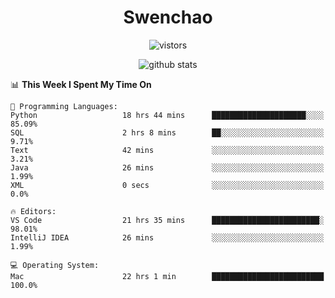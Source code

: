 <h1 align="center">Swenchao</h3>

<p align="center">
  <img src="https://visitor-badge.glitch.me/badge?page_id=Swenchao" alt="vistors" />
</p>

<p align="center">
  <img src="https://github-readme-stats.vercel.app/api?username=Swenchao&count_private=true&show_icons=true&theme=vue-dark&hide_title=true" alt="github stats" />
</p>

<!--START_SECTION:waka-->
📊 **This Week I Spent My Time On** 

```text
💬 Programming Languages: 
Python                   18 hrs 44 mins      █████████████████████░░░░   85.09% 
SQL                      2 hrs 8 mins        ██░░░░░░░░░░░░░░░░░░░░░░░   9.71% 
Text                     42 mins             ░░░░░░░░░░░░░░░░░░░░░░░░░   3.21% 
Java                     26 mins             ░░░░░░░░░░░░░░░░░░░░░░░░░   1.99% 
XML                      0 secs              ░░░░░░░░░░░░░░░░░░░░░░░░░   0.0%

🔥 Editors: 
VS Code                  21 hrs 35 mins      ████████████████████████░   98.01% 
IntelliJ IDEA            26 mins             ░░░░░░░░░░░░░░░░░░░░░░░░░   1.99%

💻 Operating System: 
Mac                      22 hrs 1 min        █████████████████████████   100.0%

```


<!--END_SECTION:waka-->

